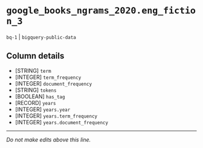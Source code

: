 # `google_books_ngrams_2020.eng_fiction_3`
`bq-1` | `bigquery-public-data`

## Column details
* [STRING]    `term`
* [INTEGER]   `term_frequency`
* [INTEGER]   `document_frequency`
* [STRING]    `tokens`
* [BOOLEAN]   `has_tag`
* [RECORD]    `years`
* [INTEGER]   `years.year`
* [INTEGER]   `years.term_frequency`
* [INTEGER]   `years.document_frequency`

-------------------------------------------------------------------------------
*Do not make edits above this line.*
